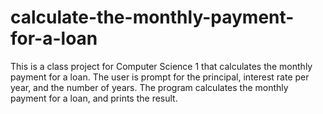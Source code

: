 # calculate-the-monthly-payment-for-a-loan
This is a class project for Computer Science 1 that calculates the monthly payment for a loan.
The user is prompt for the principal, interest rate per year, and the number of years. 
The program calculates the monthly payment for a loan, and prints the result. 

